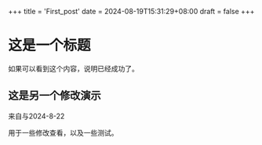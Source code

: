 +++
title = 'First_post'
date = 2024-08-19T15:31:29+08:00
draft = false
+++

# 这是一个标题
如果可以看到这个内容，说明已经成功了。



## 这是另一个修改演示

来自与2024-8-22

用于一些修改查看，以及一些测试。
